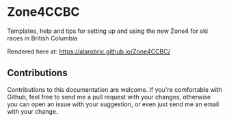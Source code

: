 # Zone4CCBC

Templates, help and tips for setting up and using the new Zone4 for ski races in British Columbia

Rendered here at: https://alarobric.github.io/Zone4CCBC/

## Contributions

Contributions to this documentation are welcome. If you're comfortable with Github, feel free to send me a pull request with your changes, otherwise you can open an issue with your suggestion, or even just send me an email with your change.
